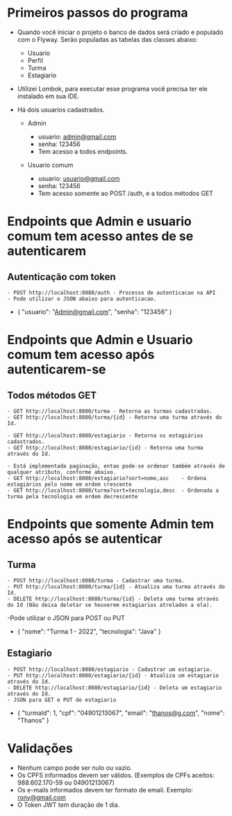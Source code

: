 # Primeiros passos do programa

- Quando você iniciar o projeto o banco de dados será criado e populado com o Flyway. Serão populadas as tabelas das classes abaixo:
    - Usuario
    - Perfil
    - Turma
    - Estagiario
    
- Utilizei Lombok, para executar esse programa você precisa ter ele instalado em sua IDE.

- Há dois usuarios cadastrados.
    
   - Admin
        - usuario: admin@gmail.com
        - senha: 123456
        - Tem acesso a todos endpoints.
    
    - Usuario comum
        - usuario: usuario@gmail.com
        - senha: 123456
        - Tem acesso somente ao POST /auth, e a todos métodos GET


#  Endpoints que Admin e usuario comum tem acesso antes de se autenticarem

## Autenticação com token
    - POST http://localhost:8080/auth - Processo de autenticacao na API
    - Pode utilizar o JSON abaixo para autenticacao.  
  - {
  "usuario": "Admin@gmail.com",
  "senha": "123456"
  }
  

# Endpoints que Admin e Usuario comum tem acesso após autenticarem-se

## Todos métodos GET
    - GET http://localhost:8080/turma - Retorna as turmas cadastradas.
    - GET http://localhost:8080/turma/{id} - Retorna uma turma através do Id.
    
    - GET http://localhost:8080/estagiario - Retorna os estagiários cadastrados.
    - GET http://localhost:8080/estagiario/{id} - Retorna uma turma através do Id.
    
    - Está implementada paginação, entao pode-se ordenar também através de qualquer atributo, conforme abaixo.
    - GET http://localhost:8080/estagiario?sort=nome,asc    - Ordena estagiários pelo nome em ordem crescente
    - GET http://localhost:8080/turma?sort=tecnologia,desc  - Ordenada a turma pela tecnologia em ordem decrescente
    

# Endpoints que somente Admin tem acesso após se autenticar

## Turma
    - POST http://localhost:8080/turma - Cadastrar uma turma.
    - PUT http://localhost:8080/turma/{id} - Atualiza uma turma através do Id.
    - DELETE http://localhost:8080/turma/{id} - Deleta uma turma através do Id (Não deixa deletar se houverem estagiarios atrelados a ela).

   -Pode utilizar o JSON para POST ou PUT
  - {
  "nome": "Turma 1 - 2022",
  "tecnologia": "Java"
}

## Estagiario
    - POST http://localhost:8080/estagiario - Cadastrar um estagiario.
    - PUT http://localhost:8080/estagiario/{id} - Atualiza um estagiario através do Id.
    - DELETE http://localhost:8080/estagiario/{id} - Deleta um estagiario através do Id.
    - JSON para GET e PUT de estagiario 
  - { 
"turmaId": 1,
"cpf": "04901213067",
"email": "thanos@g.com",
"nome": "Thanos"
}

#  Validações

- Nenhum campo pode ser nulo ou vazio.
- Os CPFS informados devem ser válidos. (Exemplos de CPFs aceitos: 988.602.170-59 ou 04901213067)
- Os e-mails informados devem ter formato de email. Exemplo: rony@gmail.com
- O Token JWT tem duração de 1 dia.
